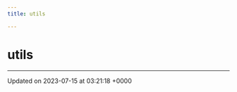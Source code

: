 ```yaml
---
title: utils

---
```


# utils








-------------------------------

Updated on 2023-07-15 at 03:21:18 +0000
